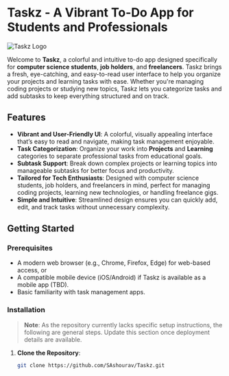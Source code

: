 # Taskz - A Vibrant To-Do App for Students and Professionals

![Taskz Logo](https://via.placeholder.com/150?text=Taskz+Logo) <!-- Replace with actual logo if available -->

Welcome to **Taskz**, a colorful and intuitive to-do app designed specifically for **computer science students**, **job holders**, and **freelancers**. Taskz brings a fresh, eye-catching, and easy-to-read user interface to help you organize your projects and learning tasks with ease. Whether you're managing coding projects or studying new topics, Taskz lets you categorize tasks and add subtasks to keep everything structured and on track.

## Features

- **Vibrant and User-Friendly UI**: A colorful, visually appealing interface that’s easy to read and navigate, making task management enjoyable.
- **Task Categorization**: Organize your work into **Projects** and **Learning** categories to separate professional tasks from educational goals.
- **Subtask Support**: Break down complex projects or learning topics into manageable subtasks for better focus and productivity.
- **Tailored for Tech Enthusiasts**: Designed with computer science students, job holders, and freelancers in mind, perfect for managing coding projects, learning new technologies, or handling freelance gigs.
- **Simple and Intuitive**: Streamlined design ensures you can quickly add, edit, and track tasks without unnecessary complexity.

## Getting Started

### Prerequisites
- A modern web browser (e.g., Chrome, Firefox, Edge) for web-based access, or
- A compatible mobile device (iOS/Android) if Taskz is available as a mobile app (TBD).
- Basic familiarity with task management apps.

### Installation
> **Note**: As the repository currently lacks specific setup instructions, the following are general steps. Update this section once deployment details are available.

1. **Clone the Repository**:
   ```bash
   git clone https://github.com/SAshourav/Taskz.git